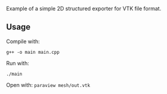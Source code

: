Example of a simple 2D structured exporter for VTK file format.

## Usage

Compile with:

```g++ -o main main.cpp```

Run with:

```./main```  

Open with:
```paraview mesh/out.vtk```
